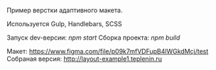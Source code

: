 Пример верстки адаптивного макета.

Используется Gulp, Handlebars, SCSS

Запуск dev-версии: *npm start*
Сборка проекта: *npm build*

Макет: https://www.figma.com/file/p09k7mfVDFupB4lWGkdMcj/test
Собраная версия: http://layout-example1.teplenin.ru 
